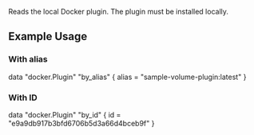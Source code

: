 Reads the local Docker plugin. The plugin must be installed locally.

## Example Usage

### With alias
data "docker.Plugin" "by_alias" {
  alias = "sample-volume-plugin:latest"
}

### With ID
data "docker.Plugin" "by_id" {
  id = "e9a9db917b3bfd6706b5d3a66d4bceb9f"
}
```
